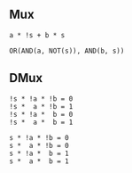 ## Mux

```
a * !s + b * s

OR(AND(a, NOT(s)), AND(b, s))
```

## DMux

```
!s * !a * !b = 0
!s *  a * !b = 1
!s * !a *  b = 0
!s *  a *  b = 1

s * !a * !b = 0
s *  a * !b = 0
s * !a *  b = 1
s *  a *  b = 1
```